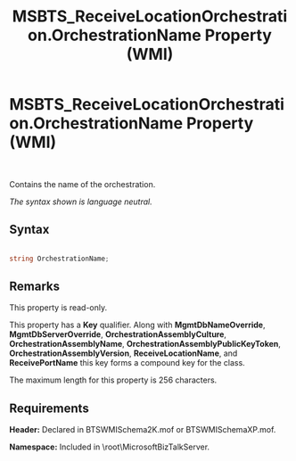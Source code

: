 ﻿---
title: MSBTS_ReceiveLocationOrchestration.OrchestrationName Property (WMI)
TOCTitle: MSBTS_ReceiveLocationOrchestration.OrchestrationName Property (WMI)
ms:assetid: 29273a7c-f09f-44af-8ca0-8830525ed7c9
ms:mtpsurl: https://msdn.microsoft.com/library/Aa559312(v=BTS.80)
ms:contentKeyID: 51526894
ms.date: 08/30/2017
mtps_version: v=BTS.80
---

# MSBTS\_ReceiveLocationOrchestration.OrchestrationName Property (WMI)

 

Contains the name of the orchestration.

*The syntax shown is language neutral.*

## Syntax

```C#
  
string OrchestrationName;  
```

## Remarks

This property is read-only.

This property has a **Key** qualifier. Along with **MgmtDbNameOverride**, **MgmtDbServerOverride**, **OrchestrationAssemblyCulture**, **OrchestrationAssemblyName**, **OrchestrationAssemblyPublicKeyToken**, **OrchestrationAssemblyVersion**, **ReceiveLocationName**, and **ReceivePortName** this key forms a compound key for the class.

The maximum length for this property is 256 characters.

## Requirements

**Header:** Declared in BTSWMISchema2K.mof or BTSWMISchemaXP.mof.

**Namespace:** Included in \\root\\MicrosoftBizTalkServer.


